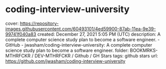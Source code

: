# coding-interview-university

cover: https://repository-images.githubusercontent.com/60493101/4ed59900-87ab-11ea-9e39-99741f040a83
created: December 27, 2021 5:05 PM (UTC)
description: A complete computer science study plan to become a software engineer. - GitHub - jwasham/coding-interview-university: A complete computer science study plan to become a software engineer.
folder: BOOKMRKS-MTHRFCKR / DEV-MTHRFCKR / Github / GH Stars
tags: github stars
url: https://github.com/jwasham/coding-interview-university